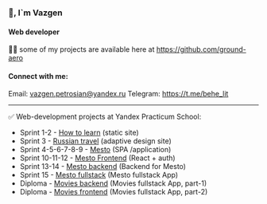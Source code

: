 ### 👋, I`m Vazgen

#### Web developer
👨‍💻 some of my projects are available here at https://github.com/ground-aero

#### Connect with me:
Email: vazgen.petrosian@yandex.ru Telegram: https://t.me/behe_lit
____
✅ Web-development projects at Yandex Practicum School:
- Sprint 1-2 - [How to learn](https://github.com/VazgenPetrosian/how-to-learn) (static site)
- Sprint 3 - [Russian travel](https://github.com/VazgenPetrosian/russian-travel) (adaptive design site)
- Sprint 4-5-6-7-8-9 - [Mesto](https://github.com/VazgenPetrosian/mesto) (SPA /application)
- Sprint 10-11-12 - [Mesto Frontend](https://github.com/VazgenPetrosian/mesto-react) (React + auth)
- Sprint 13-14 - [Mesto backend](https://github.com/VazgenPetrosian/react-mesto-auth) (Backend for Mesto)
- Sprint 15 - [Mesto fullstack](https://github.com/VazgenPetrosian/react-mesto-api-full-gha) (Mesto fullstack App)
- Diploma - [Movies backend](https://github.com/VazgenPetrosian/movies-explorer-api) (Movies fullstack App, part-1)
- Diploma - [Movies frontend](https://github.com/VazgenPetrosian/movies-explorer-api) (Movies fullstack App, part-2)

<!--

-->

